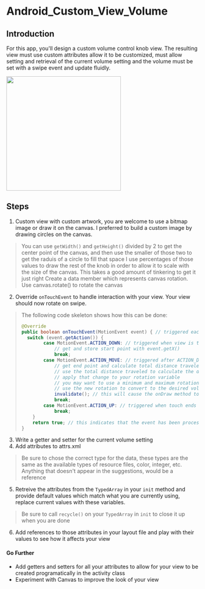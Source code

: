 # Android_Custom_View_Volume

## Introduction

For this app, you'll design a custom volume control knob view. The resulting view must use custom attributes allow it to be customized, must allow setting and retrieval of the current volume setting and the volume must be set with a swipe event and update fluidly.

<img src="volumeControlKnob.gif" width="300">

## Steps

1. Custom view with custom artwork, you are welcome to use a bitmap image or draw it on the canvas. I preferred to build a custom image by drawing circles on the canvas.
> You can use `getWidth()` and `getHeight()` divided by 2 to get the center point of the canvas, and then use the smaller of those two to get the raduis of a circle to fill that space
> I use percentages of those values to draw the rest of the knob in order to allow it to scale with the size of the canvas. This takes a good amount of tinkering to get it just right
> Create a data member which represents canvas rotation. Use canvas.rotate() to rotate the canvas

2. Override `onTouchEvent` to handle interaction with your view. Your view should now rotate on swipe.
> The following code skeleton shows how this can be done:
> ```Java
> @Override
> public boolean onTouchEvent(MotionEvent event) { // triggered each time the touch state changes 
> 	switch (event.getAction()) {
>         case MotionEvent.ACTION_DOWN: // triggered when view is touched
>             // get and store start point with event.getX()
>             break;
>         case MotionEvent.ACTION_MOVE: // triggered after ACTION_DOWN but when touch is moved
>             // get end point and calculate total distance traveled
>             // use the total distance traveled to calculate the desired change in rotation
>             // apply that change to your rotation variable
>             // you may want to use a minimum and maximum rotation value to limit the rotation
>             // use the new rotation to convert to the desired volume setting
>             invalidate(); // this will cause the onDraw method to be called again with your new values
>             break;
>         case MotionEvent.ACTION_UP: // triggered when touch ends
>             break;
>     }
>     return true; // this indicates that the event has been processed
> }
> ```

3. Write a getter and setter for the current volume setting
4. Add attributes to attrs.xml
> Be sure to chose the correct type for the data, these types are the same as the available types of resource files, color, integer, etc. Anything that doesn't appear in the suggestions, would be a reference
 
5. Retreive the attributes from the `TypedArray` in your `init` method and provide default values which match what you are currently using, replace current values with these variables.
> Be sure to call `recycle()` on your `TypedArray` in `init` to close it up when you are done

6. Add references to those attributes in your layout file and play with their values to see how it affects your view

#### Go Further

* Add getters and setters for all your attributes to allow for your view to be created programatically in the activity class
* Experiment with Canvas to improve the look of your view


